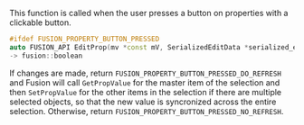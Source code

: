 This function is called when the user presses a button on properties with a clickable button.
```cpp
#ifdef FUSION_PROPERTY_BUTTON_PRESSED
auto FUSION_API EditProp(mv *const mV, SerializedEditData *serialized_edit_data, std::uint32_t const property_id) noexcept
-> fusion::boolean
```
If changes are made, return `FUSION_PROPERTY_BUTTON_PRESSED_DO_REFRESH` and Fusion will call `GetPropValue` for the master item of the selection and then `SetPropValue` for the other items in the selection if there are multiple selected objects, so that the new value is syncronized across the entire selection.
Otherwise, return `FUSION_PROPERTY_BUTTON_PRESSED_NO_REFRESH`.
